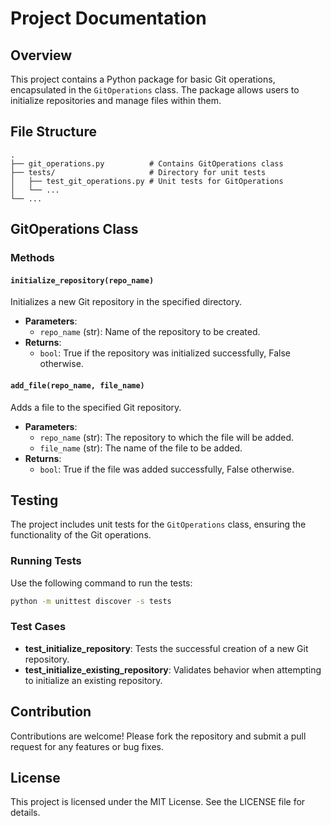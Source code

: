 # Project Documentation

## Overview
This project contains a Python package for basic Git operations, encapsulated in the `GitOperations` class. The package allows users to initialize repositories and manage files within them.

## File Structure
```
.
├── git_operations.py          # Contains GitOperations class
├── tests/                     # Directory for unit tests
│   ├── test_git_operations.py # Unit tests for GitOperations
│   └── ...
└── ...
```

## GitOperations Class

### Methods

#### `initialize_repository(repo_name)`
Initializes a new Git repository in the specified directory.

- **Parameters**: 
  - `repo_name` (str): Name of the repository to be created.
- **Returns**: 
  - `bool`: True if the repository was initialized successfully, False otherwise.

#### `add_file(repo_name, file_name)`
Adds a file to the specified Git repository.

- **Parameters**: 
  - `repo_name` (str): The repository to which the file will be added.
  - `file_name` (str): The name of the file to be added.
- **Returns**: 
  - `bool`: True if the file was added successfully, False otherwise.

## Testing
The project includes unit tests for the `GitOperations` class, ensuring the functionality of the Git operations.

### Running Tests
Use the following command to run the tests:
```bash
python -m unittest discover -s tests
```

### Test Cases
- **test_initialize_repository**: Tests the successful creation of a new Git repository.
- **test_initialize_existing_repository**: Validates behavior when attempting to initialize an existing repository.

## Contribution
Contributions are welcome! Please fork the repository and submit a pull request for any features or bug fixes.

## License
This project is licensed under the MIT License. See the LICENSE file for details.
